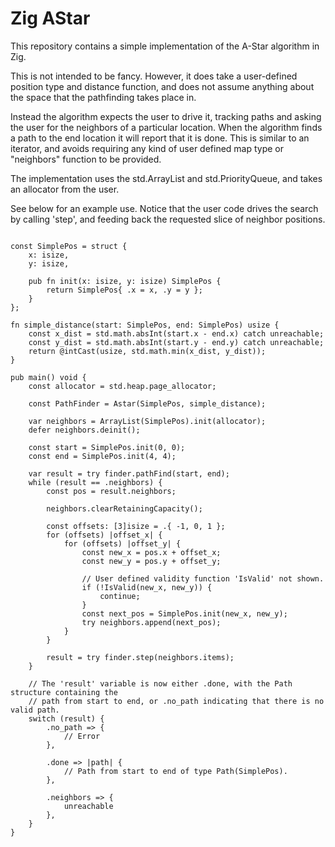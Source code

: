 # Zig AStar

This repository contains a simple implementation of the A-Star algorithm in Zig.

This is not intended to be fancy. However, it does take a user-defined
position type and distance function, and does not assume anything about the
space that the pathfinding takes place in.

Instead the algorithm expects the user to drive it, tracking paths and asking the user
for the neighbors of a particular location. When the algorithm finds a path to the end
location it will report that it is done. This is similar to an iterator, and avoids
requiring any kind of user defined map type or "neighbors" function to be provided.

The implementation uses the std.ArrayList and std.PriorityQueue, and takes an allocator
from the user.


See below for an example use. Notice that the user code drives the search by
calling 'step', and feeding back the requested slice of neighbor positions.
```zig

const SimplePos = struct {
    x: isize,
    y: isize,

    pub fn init(x: isize, y: isize) SimplePos {
        return SimplePos{ .x = x, .y = y };
    }
};

fn simple_distance(start: SimplePos, end: SimplePos) usize {
    const x_dist = std.math.absInt(start.x - end.x) catch unreachable;
    const y_dist = std.math.absInt(start.y - end.y) catch unreachable;
    return @intCast(usize, std.math.min(x_dist, y_dist));
}

pub main() void {
    const allocator = std.heap.page_allocator;

    const PathFinder = Astar(SimplePos, simple_distance);

    var neighbors = ArrayList(SimplePos).init(allocator);
    defer neighbors.deinit();
    
    const start = SimplePos.init(0, 0);
    const end = SimplePos.init(4, 4);
    
    var result = try finder.pathFind(start, end);
    while (result == .neighbors) {
        const pos = result.neighbors;

        neighbors.clearRetainingCapacity();

        const offsets: [3]isize = .{ -1, 0, 1 };
        for (offsets) |offset_x| {
            for (offsets) |offset_y| {
                const new_x = pos.x + offset_x;
                const new_y = pos.y + offset_y;
                
                // User defined validity function 'IsValid' not shown.
                if (!IsValid(new_x, new_y)) {
                    continue;
                }
                const next_pos = SimplePos.init(new_x, new_y);
                try neighbors.append(next_pos);
            }
        }

        result = try finder.step(neighbors.items);
    }
    
    // The 'result' variable is now either .done, with the Path structure containing the
    // path from start to end, or .no_path indicating that there is no valid path.
    switch (result) {
        .no_path => {
            // Error
        },
        
        .done => |path| {
            // Path from start to end of type Path(SimplePos).
        },
        
        .neighbors => {
            unreachable
        },
    }
}
```
